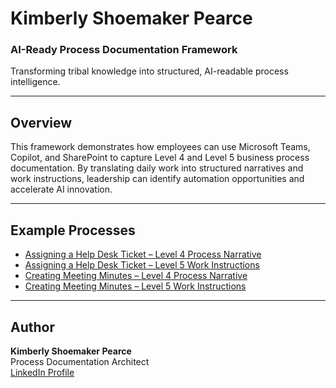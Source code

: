 # Kimberly Shoemaker Pearce
### AI-Ready Process Documentation Framework  

Transforming tribal knowledge into structured, AI-readable process intelligence.  

---

## Overview  
This framework demonstrates how employees can use Microsoft Teams, Copilot, and SharePoint to capture Level 4 and Level 5 business process documentation.  By translating daily work into structured narratives and work instructions, leadership can identify automation opportunities and accelerate AI innovation.  

---

## Example Processes  
- [Assigning a Help Desk Ticket – Level 4 Process Narrative](HelpDesk_Level4_ProcessNarrative.md)  
- [Assigning a Help Desk Ticket – Level 5 Work Instructions](HepDesk_Level5_WorkInstructions.md)  
- [Creating Meeting Minutes – Level 4 Process Narrative](MeetingMinutes_Level4_ProcessNarrative.md)  
- [Creating Meeting Minutes – Level 5 Work Instructions](MeetingMinutes_Level5_WorkInstructions.md)  

---

## Author  
**Kimberly Shoemaker Pearce**  
Process Documentation Architect  
[LinkedIn Profile](https://www.linkedin.com/in/kimberlydenisepearce/)
